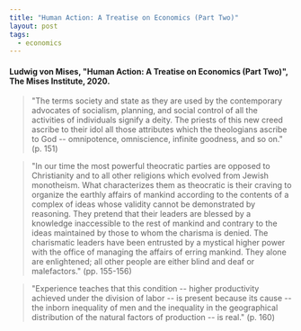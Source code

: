 ```yaml
---
title: "Human Action: A Treatise on Economics (Part Two)"
layout: post
tags:
  - economics
---
```


#### Ludwig von Mises, "Human Action: A Treatise on Economics (Part Two)", The Mises Institute, 2020.

> "The terms society and state as they are used by the contemporary advocates of socialism, planning, and social control of all the activities of individuals signify a deity. The priests of this new creed ascribe to their idol all those attributes which the theologians ascribe to God -- omnipotence, omniscience, infinite goodness, and so on." (p. 151)

> "In our time the most powerful theocratic parties are opposed to Christianity and to all other religions which evolved from Jewish monotheism. What characterizes them as theocratic is their craving to organize the earthly affairs of mankind according to the contents of a complex of ideas whose validity cannot be demonstrated by reasoning. They pretend that their leaders are blessed by a knowledge inaccessible to the rest of mankind and contrary to the ideas maintained by those to whom the charisma is denied. The charismatic leaders have been entrusted by a mystical higher power with the office of managing the affairs of erring mankind. They alone are enlightened; all other people are either blind and deaf or malefactors." (pp. 155-156)

> "Experience teaches that this condition -- higher productivity achieved under the division of labor -- is present because its cause -- the inborn inequality of men and the inequality in the geographical distribution of the natural factors of production -- is real." (p. 160)
